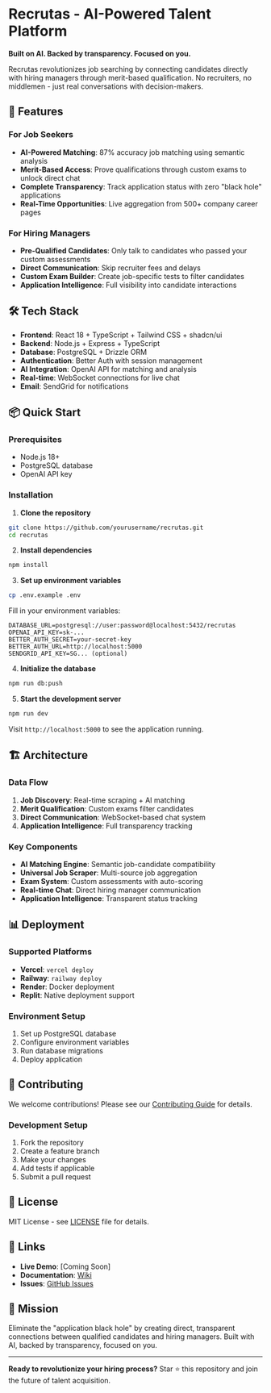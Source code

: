 # Recrutas - AI-Powered Talent Platform

**Built on AI. Backed by transparency. Focused on you.**

Recrutas revolutionizes job searching by connecting candidates directly with hiring managers through merit-based qualification. No recruiters, no middlemen - just real conversations with decision-makers.

## 🚀 Features

### For Job Seekers
- **AI-Powered Matching**: 87% accuracy job matching using semantic analysis
- **Merit-Based Access**: Prove qualifications through custom exams to unlock direct chat
- **Complete Transparency**: Track application status with zero "black hole" applications
- **Real-Time Opportunities**: Live aggregation from 500+ company career pages

### For Hiring Managers
- **Pre-Qualified Candidates**: Only talk to candidates who passed your custom assessments
- **Direct Communication**: Skip recruiter fees and delays
- **Custom Exam Builder**: Create job-specific tests to filter candidates
- **Application Intelligence**: Full visibility into candidate interactions

## 🛠 Tech Stack

- **Frontend**: React 18 + TypeScript + Tailwind CSS + shadcn/ui
- **Backend**: Node.js + Express + TypeScript
- **Database**: PostgreSQL + Drizzle ORM
- **Authentication**: Better Auth with session management
- **AI Integration**: OpenAI API for matching and analysis
- **Real-time**: WebSocket connections for live chat
- **Email**: SendGrid for notifications

## 📦 Quick Start

### Prerequisites
- Node.js 18+
- PostgreSQL database
- OpenAI API key

### Installation

1. **Clone the repository**
```bash
git clone https://github.com/yourusername/recrutas.git
cd recrutas
```

2. **Install dependencies**
```bash
npm install
```

3. **Set up environment variables**
```bash
cp .env.example .env
```

Fill in your environment variables:
```env
DATABASE_URL=postgresql://user:password@localhost:5432/recrutas
OPENAI_API_KEY=sk-...
BETTER_AUTH_SECRET=your-secret-key
BETTER_AUTH_URL=http://localhost:5000
SENDGRID_API_KEY=SG... (optional)
```

4. **Initialize the database**
```bash
npm run db:push
```

5. **Start the development server**
```bash
npm run dev
```

Visit `http://localhost:5000` to see the application running.

## 🏗 Architecture

### Data Flow
1. **Job Discovery**: Real-time scraping + AI matching
2. **Merit Qualification**: Custom exams filter candidates
3. **Direct Communication**: WebSocket-based chat system
4. **Application Intelligence**: Full transparency tracking

### Key Components
- **AI Matching Engine**: Semantic job-candidate compatibility
- **Universal Job Scraper**: Multi-source job aggregation
- **Exam System**: Custom assessments with auto-scoring
- **Real-time Chat**: Direct hiring manager communication
- **Application Intelligence**: Transparent status tracking

## 📊 Deployment

### Supported Platforms
- **Vercel**: `vercel deploy`
- **Railway**: `railway deploy`
- **Render**: Docker deployment
- **Replit**: Native deployment support

### Environment Setup
1. Set up PostgreSQL database
2. Configure environment variables
3. Run database migrations
4. Deploy application

## 🤝 Contributing

We welcome contributions! Please see our [Contributing Guide](CONTRIBUTING.md) for details.

### Development Setup
1. Fork the repository
2. Create a feature branch
3. Make your changes
4. Add tests if applicable
5. Submit a pull request

## 📄 License

MIT License - see [LICENSE](LICENSE) file for details.

## 🔗 Links

- **Live Demo**: [Coming Soon]
- **Documentation**: [Wiki](https://github.com/yourusername/recrutas/wiki)
- **Issues**: [GitHub Issues](https://github.com/yourusername/recrutas/issues)

## 🎯 Mission

Eliminate the "application black hole" by creating direct, transparent connections between qualified candidates and hiring managers. Built with AI, backed by transparency, focused on you.

---

**Ready to revolutionize your hiring process?** Star ⭐ this repository and join the future of talent acquisition.